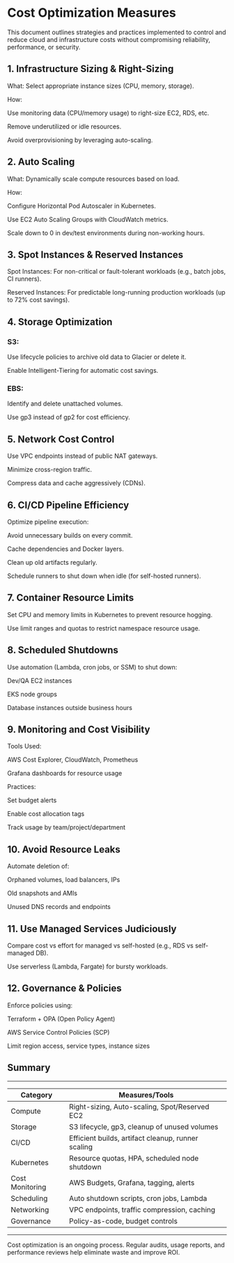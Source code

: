# **Cost Optimization Measures**
This document outlines strategies and practices implemented to control and reduce cloud and infrastructure costs without compromising reliability, performance, or security.


## **1. Infrastructure Sizing & Right-Sizing**
What: Select appropriate instance sizes (CPU, memory, storage).

How:

Use monitoring data (CPU/memory usage) to right-size EC2, RDS, etc.

Remove underutilized or idle resources.

Avoid overprovisioning by leveraging auto-scaling.

## **2. Auto Scaling**
What: Dynamically scale compute resources based on load.

How:

Configure Horizontal Pod Autoscaler in Kubernetes.

Use EC2 Auto Scaling Groups with CloudWatch metrics.

Scale down to 0 in dev/test environments during non-working hours.

## **3. Spot Instances & Reserved Instances**
Spot Instances: For non-critical or fault-tolerant workloads (e.g., batch jobs, CI runners).

Reserved Instances: For predictable long-running production workloads (up to 72% cost savings).

## **4. Storage Optimization**
### **S3:**

Use lifecycle policies to archive old data to Glacier or delete it.

Enable Intelligent-Tiering for automatic cost savings.

### **EBS:**

Identify and delete unattached volumes.

Use gp3 instead of gp2 for cost efficiency.

## **5. Network Cost Control**
Use VPC endpoints instead of public NAT gateways.

Minimize cross-region traffic.

Compress data and cache aggressively (CDNs).

## **6. CI/CD Pipeline Efficiency**
Optimize pipeline execution:

Avoid unnecessary builds on every commit.

Cache dependencies and Docker layers.

Clean up old artifacts regularly.

Schedule runners to shut down when idle (for self-hosted runners).

## **7. Container Resource Limits**
Set CPU and memory limits in Kubernetes to prevent resource hogging.

Use limit ranges and quotas to restrict namespace resource usage.

## **8. Scheduled Shutdowns**
Use automation (Lambda, cron jobs, or SSM) to shut down:

Dev/QA EC2 instances

EKS node groups

Database instances outside business hours

## **9. Monitoring and Cost Visibility**
Tools Used:

AWS Cost Explorer, CloudWatch, Prometheus

Grafana dashboards for resource usage

Practices:

Set budget alerts

Enable cost allocation tags

Track usage by team/project/department

## **10. Avoid Resource Leaks**
Automate deletion of:

Orphaned volumes, load balancers, IPs

Old snapshots and AMIs

Unused DNS records and endpoints

## **11. Use Managed Services Judiciously**
Compare cost vs effort for managed vs self-hosted (e.g., RDS vs self-managed DB).

Use serverless (Lambda, Fargate) for bursty workloads.

## **12. Governance & Policies**
Enforce policies using:

Terraform + OPA (Open Policy Agent)

AWS Service Control Policies (SCP)

Limit region access, service types, instance sizes

## **Summary**
 ----------------------------------------------------------------------
| Category        | Measures/Tools                                     |
| --------------- | -------------------------------------------------- |
| Compute         | Right-sizing, Auto-scaling, Spot/Reserved EC2      |
| Storage         | S3 lifecycle, gp3, cleanup of unused volumes       |
| CI/CD           | Efficient builds, artifact cleanup, runner scaling |
| Kubernetes      | Resource quotas, HPA, scheduled node shutdown      |
| Cost Monitoring | AWS Budgets, Grafana, tagging, alerts              |
| Scheduling      | Auto shutdown scripts, cron jobs, Lambda           |
| Networking      | VPC endpoints, traffic compression, caching        |
| Governance      | Policy-as-code, budget controls                    |
 ----------------------------------------------------------------------

Cost optimization is an ongoing process. Regular audits, usage reports, and performance reviews help eliminate waste and improve ROI.